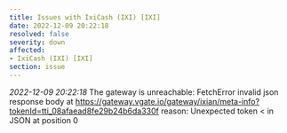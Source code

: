 ```yaml
---
title: Issues with IxiCash (IXI) [IXI]
date: 2022-12-09 20:22:18
resolved: false
severity: down
affected:
- IxiCash (IXI) [IXI]
section: issue
---
```


*2022-12-09 20:22:18* The gateway is unreachable: FetchError invalid json response body at https://gateway.vgate.io/gateway/ixian/meta-info?tokenId=tti_08afaead8fe29b24b6da330f reason: Unexpected token < in JSON at position 0